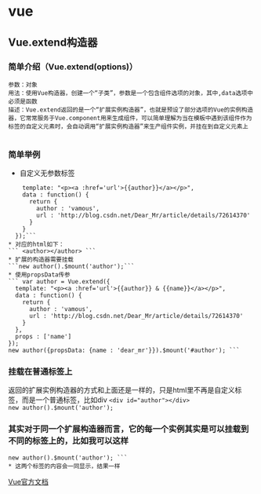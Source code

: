 # vue
## Vue.extend构造器
### 简单介绍（Vue.extend(options)）  
```
参数：对象  
用法：使用Vue构造器，创建一个“子类”，参数是一个包含组件选项的对象，其中,data选项中必须是函数 
描述：Vue.extend返回的是一个“扩展实例构造器”，也就是预设了部分选项的Vue的实例构造器，它常常服务于Vue.component用来生成组件，可以简单理解为当在模板中遇到该组件作为标签的自定义元素时，会自动调用“扩展实例构造器”来生产组件实例，并挂在到自定义元素上  
```
### 简单举例
* 自定义无参数标签  
```var author = Vue.extend({
    template: "<p><a :href='url'>{{author}}</a></p>",
    data : function() {
      return {
        author : 'vamous',
        url : 'http://blog.csdn.net/Dear_Mr/article/details/72614370'
      }
    }
  });```
* 对应的html如下：
``` <author></author> ```
* 扩展的构造器需要挂载  
```new author().$mount('author');```  
* 使用propsData传参
``` var author = Vue.extend({  
  template: "<p><a :href='url'>{{author}} & {{name}}</a></p>",  
  data : function() {  
    return {  
      author : 'vamous',  
      url : 'http://blog.csdn.net/Dear_Mr/article/details/72614370'  
    }  
  },  
  props : ['name']  
}); 
new author({propsData: {name : 'dear_mr'}}).$mount('#author'); ```
```
### 挂载在普通标签上  
返回的扩展实例构造器的方式和上面还是一样的，只是html里不再是自定义标签，而是一个普通标签，比如div
 ``` <div id="author"></div> ```  
 ``` new author().$mount('author'); ```
### 其实对于同一个扩展构造器而言，它的每一个实例其实是可以挂载到不同的标签上的，比如我可以这样
``` new author().$mount('#author');
new author().$mount('author'); ```
* 这两个标签的内容会一同显示，结果一样
```
[Vue官方文档](https://cn.vuejs.org/v2/api/#Vue-extend)
